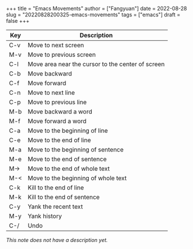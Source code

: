 +++
title = "Emacs Movements"
author = ["Fangyuan"]
date = 2022-08-28
slug = "20220828200325-emacs-movements"
tags = ["emacs"]
draft = false
+++

| Key    | Description                                       |
|--------|---------------------------------------------------|
| C-v    | Move to next screen                               |
| M-v    | Move to previous screen                           |
| C-l    | Move area near the cursor to the center of screen |
| C-b    | Move backward                                     |
| C-f    | Move forward                                      |
| C-n    | Move to next line                                 |
| C-p    | Move to previous line                             |
| M-b    | Move backward a word                              |
| M-f    | Move forward a word                               |
| C-a    | Move to the beginning of line                     |
| C-e    | Move to the end of line                           |
| M-a    | Move to the beginning of sentence                 |
| M-e    | Move to the end of sentence                       |
| M-&gt; | Move to the end of whole text                     |
| M-&lt; | Move to the beginning of whole text               |
| C-k    | Kill to the end of line                           |
| M-k    | Kill to the end of sentence                       |
| C-y    | Yank the recent text                              |
| M-y    | Yank history                                      |
| C-/    | Undo                                              |

_This note does not have a description yet._
